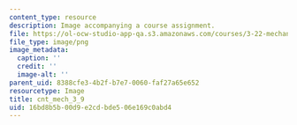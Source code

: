 ```yaml
---
content_type: resource
description: Image accompanying a course assignment.
file: https://ol-ocw-studio-app-qa.s3.amazonaws.com/courses/3-22-mechanical-behavior-of-materials-spring-2008/16bd8b5b00d9e2cdbde506e169c0abd4_cnt_mech_3_9.png
file_type: image/png
image_metadata:
  caption: ''
  credit: ''
  image-alt: ''
parent_uid: 8388cfe3-4b2f-b7e7-0060-faf27a65e652
resourcetype: Image
title: cnt_mech_3_9
uid: 16bd8b5b-00d9-e2cd-bde5-06e169c0abd4
---
```

